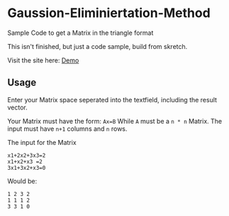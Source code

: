 # Gaussion-Eliminiertation-Method
Sample Code to get a Matrix in the triangle format

This isn't finished, but just a code sample, build from skretch.

Visit the site here:
[Demo](https://rawgit.com/xremix/Gaussion-Eliminiertation-Method/master/gaussion-elimination.html)

## Usage
Enter your Matrix space seperated into the textfield, including the result vector.

Your Matrix must have the form:
`Ax=B`
While `A` must be a `n * n` Matrix.
The input must have `n+1` columns and `n` rows.

The input for the Matrix
```
x1+2x2+3x3=2
x1+x2+x3 =2
3x1+3x2+x3=0
```

Would be:
```
1 2 3 2
1 1 1 2
3 3 1 0
```

